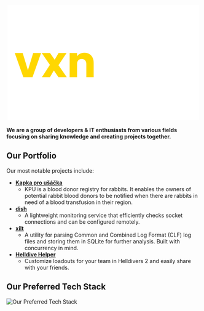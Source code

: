 <p align="center"><img  src="logo-transparent.svg"><br></p>

**We are a group of developers & IT enthusiasts from various fields focusing on sharing knowledge and creating projects together.**

## Our Portfolio

Our most notable projects include:

- [**Kapka pro ušáčka**](https://www.kapkaprousacka.cz/)
  - KPU is a blood donor registry for rabbits. It enables the owners of potential rabbit blood donors to be notified when there are rabbits in need of a blood transfusion in their region. 
- [**dish**](https://github.com/thevxn/dish)
  - A lightweight monitoring service that efficiently checks socket connections and can be configured remotely. 
- [**xilt**](https://github.com/thevxn/xilt)
  - A utility for parsing Common and Combined Log Format (CLF) log files and storing them in SQLite for further analysis. Built with concurrency in mind. 
- [**Helldive Helper**](https://helldivehelper.net/)
  - Customize loadouts for your team in Helldivers 2 and easily share with your friends.

## Our Preferred Tech Stack
![Our Preferred Tech Stack](https://simpleskill.icons.workers.dev/svg?i=go,node.js,vue.js,postgresql,docker)
